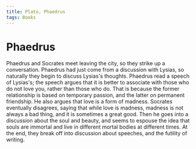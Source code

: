 ```yaml
---
title: Plato, Phaedrus
tags: Books
---
```


# Phaedrus
Phaedrus and Socrates meet leaving the city, so they strike up a conversation. Phaedrus had just come from a discussion with Lysias, so naturally they begin to discuss Lysias's thoughts. Phaedrus read a speech of Lysias's; the speech argues that it is better to associate with those who do not love you, rather than those who do. That is because the former relationship is based on temporary passion, and the latter on permanent friendship. He also argues that love is a form of madness. Socrates eventually disagrees, saying that while love is madness, madness is not always a bad thing, and it is sometimes a great good. Then he goes into a discussion about the soul and beauty, and seems to espouse the idea that souls are immortal and live in different mortal bodies at different times. At the end, they break off into discussion about speeches, and the futility of writing.
